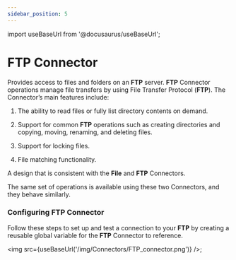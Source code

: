 ```yaml
---
sidebar_position: 5
---
```


import useBaseUrl from '@docusaurus/useBaseUrl';

# FTP Connector


Provides access to files and folders on an **FTP** server. **FTP** Connector operations manage file transfers by using File Transfer Protocol (**FTP**). The Connector’s main features include:

1) The ability to read files or fully list directory contents on demand.

2) Support for common ****FTP**** operations such as creating directories and copying, moving, renaming, and deleting files.

3) Support for locking files.

4) File matching functionality.

A design that is consistent with the **File** and ****FTP**** Connectors.

The same set of operations is available using these two Connectors, and they behave similarly.

### Configuring **FTP** Connector

Follow these steps to set up and test a connection to your **FTP**  by creating a reusable global variable for the **FTP** Connector to reference.

<img src={useBaseUrl('/img/Connectors/FTP_connector.png')} />;